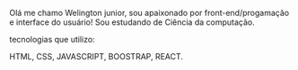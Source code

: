 Olá me chamo Welington junior, sou apaixonado por front-end/progamação e interface do usuário! 
Sou estudando de Ciência da computação.

tecnologias que utilizo:

HTML, CSS, JAVASCRIPT, BOOSTRAP, REACT.
